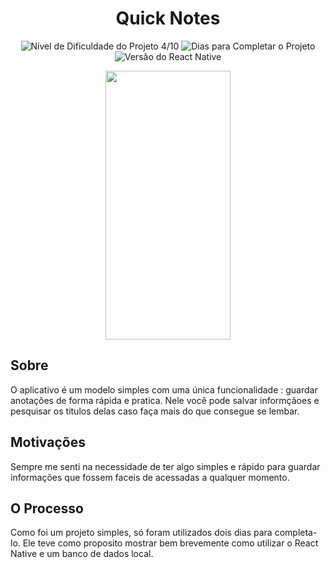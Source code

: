 <h1 align="center"> Quick Notes </h1>


<div align="center">

![Nível de Dificuldade do Projeto 4/10](https://img.shields.io/badge/App%20Level-4%2F10-blue)
![Dias para Completar o Projeto](https://img.shields.io/badge/Days-2-blue)
![Versão do React Native](https://img.shields.io/badge/React%20Version-64.0-blue)


<img src="./doc/img/Quick%20Notes%20Gif.gif" width="200" height="430"/>

</div>


## Sobre

O aplicativo é um modelo simples com uma única funcionalidade : guardar anotações de forma rápida e pratica. Nele você pode salvar informçãoes e pesquisar os titulos delas caso faça mais do que consegue se lembar.


## Motivações

Sempre me senti na necessidade de ter algo simples e rápido para guardar informações que fossem faceis de acessadas a qualquer momento.

## O Processo

Como foi um projeto simples, só foram utilizados dois dias para completa-lo. Ele teve como proposito mostrar bem brevemente como utilizar o React Native e um banco de dados local.
